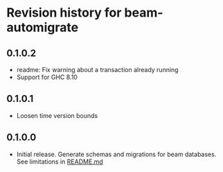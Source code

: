 # Revision history for beam-automigrate

## 0.1.0.2

* readme: Fix warning about a transaction already running
* Support for GHC 8.10

## 0.1.0.1

* Loosen time version bounds

## 0.1.0.0

* Initial release. Generate schemas and migrations for beam databases. See limitations in [README.md](README.md)
